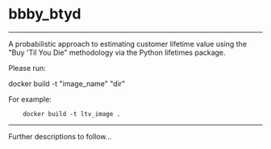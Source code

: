 # bbby_btyd

---

A probabilistic approach to estimating customer lifetime value using the "Buy 'Til You Die" methodology via the Python lifetimes package.

Please run:

docker build -t "image_name" "dir" 

For example:

```
    docker build -t ltv_image . 
```
    
---

Further descriptions to follow...
